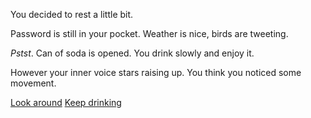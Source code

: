 You decided to rest a little bit. 

Password is still in your pocket. Weather is nice, birds are tweeting. 

*Pstst*. Can of soda is opened. You drink slowly and enjoy it. 

However your inner voice stars raising up. You think you noticed some movement. 

[Look around](outside1/outside.md)
[Keep drinking](outside2/outside.md)
